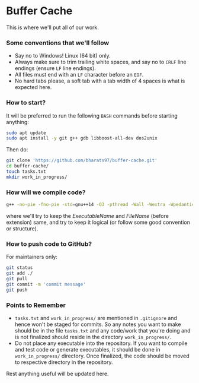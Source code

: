 # Buffer Cache

This is where we'll put all of our work.

### Some conventions that we'll follow

- Say no to Windows! Linux (64 bit) only.
- Always make sure to trim trailing white spaces, and say no to ```CRLF``` line endings (ensure ```LF``` line endings).
- All files must end with an ```LF``` character before an ```EOF```.
- No hard tabs please, a soft tab with a tab width of 4 spaces is what is expected here.

### How to start?

It will be preferred to run the following ```BASH``` commands before starting anything:

```bash
sudo apt update
sudo apt install -y git g++ gdb libboost-all-dev dos2unix
```

Then do:

```bash
git clone 'https://github.com/bharats97/buffer-cache.git'
cd buffer-cache/
touch tasks.txt
mkdir work_in_progress/
```

### How will we compile code?

```bash
g++ -no-pie -fno-pie -std=gnu++14 -O3 -pthread -Wall -Wextra -Wpedantic -D LOCAL -g -o ExecutableName FileName
```
where we'll try to keep the _ExecutableName_ and _FileName_ (before extension) same, and try to keep it logical (or follow some good convention or structure).

### How to push code to GitHub?

For maintainers only:

```bash
git status
git add ./
git pull
git commit -m 'commit message'
git push
```

### Points to Remember

- ```tasks.txt``` and ```work_in_progress/``` are mentioned in ```.gitignore``` and hence won't be staged for commits. So any notes you want to make should be in the file ```tasks.txt``` and any code/work that you're doing and is not finalized should reside in the directory ```work_in_progress/```.
- Do not place any executable into the repository. If you want to compile and test code or generate executables, it should be done in ```work_in_progress/``` directory. Once finalized, the code should be moved to respective directory in the repository.

Rest anything useful will be updated here.
